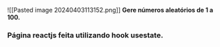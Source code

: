 ![[Pasted image 20240403113152.png]]
**Gere números aleatórios de 1 a 100.**
### Página reactjs feita utilizando hook usestate. 